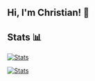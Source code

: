 ## Hi, I'm Christian! 👋

## Stats 📊
[![Stats](https://github-readme-stats.vercel.app/api?username=christiancasal&theme=dracula)](https://github.com/christiancasal)

[![Stats](https://github-readme-stats.vercel.app/api/top-langs/?username=christiancasal&theme=dracula&layout=compact)](https://github.com/christiancasal)
<!--
**christiancasal/christiancasal** is a ✨ _special_ ✨ repository because its `README.md` (this file) appears on your GitHub profile.

Here are some ideas to get you started:

- 🔭 I’m currently working on ...
- 🌱 I’m currently learning ...
- 👯 I’m looking to collaborate on ...
- 🤔 I’m looking for help with ...
- 💬 Ask me about ...
- 📫 How to reach me: ...
- 😄 Pronouns: ...
- ⚡ Fun fact: ...
-->
